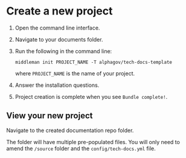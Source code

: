 # Create a new project

1. Open the command line interface.

1. Navigate to your documents folder.

1. Run the following in the command line:

    ```
    middleman init PROJECT_NAME -T alphagov/tech-docs-template
    ```
    where `PROJECT_NAME` is the name of your project.

1. Answer the installation questions.

1. Project creation is complete when you see `Bundle complete!`.

## View your new project

Navigate to the created documentation repo folder.

The folder will have multiple pre-populated files. You will only need to amend the `/source` folder and the `config/tech-docs.yml` file.
